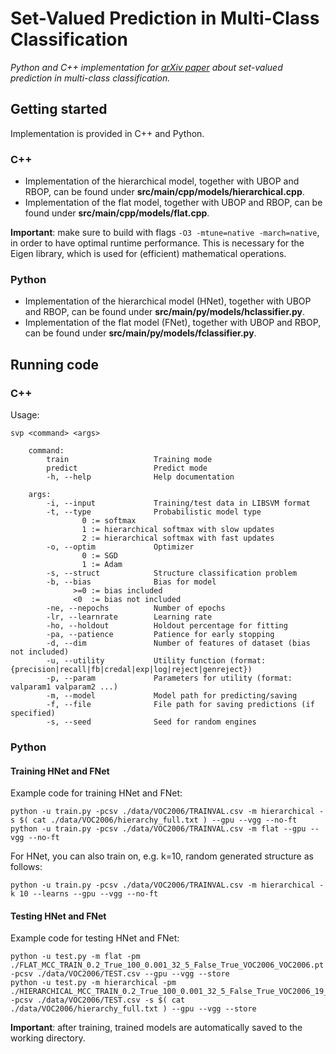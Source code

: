 # Set-Valued Prediction in Multi-Class Classification

*Python and C++ implementation for [arXiv paper](https://arxiv.org/abs/1906.08129) about set-valued prediction in multi-class classification.*

## Getting started

Implementation is provided in C++ and Python.

### C++

* Implementation of the hierarchical model, together with UBOP and RBOP, can be found under **src/main/cpp/models/hierarchical.cpp**.
* Implementation of the flat model, together with UBOP and RBOP, can be found under **src/main/cpp/models/flat.cpp**.

**Important**: make sure to build with flags `-O3 -mtune=native -march=native`, in order to have optimal runtime performance. This is necessary for the Eigen library, which is used for (efficient) mathematical operations.

### Python

* Implementation of the hierarchical model (HNet), together with UBOP and RBOP, can be found under **src/main/py/models/hclassifier.py**.
* Implementation of the flat model (FNet), together with UBOP and RBOP, can be found under **src/main/py/models/fclassifier.py**.

## Running code 

### C++

Usage: 
```
svp <command> <args>

    command:
        train                   Training mode
        predict                 Predict mode
        -h, --help              Help documentation
    
    args:
        -i, --input             Training/test data in LIBSVM format
        -t, --type              Probabilistic model type
                0 := softmax
                1 := hierarchical softmax with slow updates
                2 := hierarchical softmax with fast updates
        -o, --optim             Optimizer
                0 := SGD
                1 := Adam
        -s, --struct            Structure classification problem
        -b, --bias              Bias for model 
              >=0 := bias included 
              <0  := bias not included 
        -ne, --nepochs          Number of epochs
        -lr, --learnrate        Learning rate 
        -ho, --holdout          Holdout percentage for fitting
        -pa, --patience         Patience for early stopping
        -d, --dim               Number of features of dataset (bias not included)
        -u, --utility           Utility function (format: {precision|recall|fb|credal|exp|log|reject|genreject})
        -p, --param             Parameters for utility (format: valparam1 valparam2 ...)
        -m, --model             Model path for predicting/saving
        -f, --file              File path for saving predictions (if specified)  
        -s, --seed              Seed for random engines     
```

### Python

#### Training HNet and FNet

Example code for training HNet and FNet:
```
python -u train.py -pcsv ./data/VOC2006/TRAINVAL.csv -m hierarchical -s $( cat ./data/VOC2006/hierarchy_full.txt ) --gpu --vgg --no-ft 
python -u train.py -pcsv ./data/VOC2006/TRAINVAL.csv -m flat --gpu --vgg --no-ft 
```
For HNet, you can also train on, e.g. k=10, random generated structure as follows:
```
python -u train.py -pcsv ./data/VOC2006/TRAINVAL.csv -m hierarchical -k 10 --learns --gpu --vgg --no-ft 
```

#### Testing HNet and FNet

Example code for testing HNet and FNet:
```
python -u test.py -m flat -pm ./FLAT_MCC_TRAIN_0.2_True_100_0.001_32_5_False_True_VOC2006_VOC2006.pt -pcsv ./data/VOC2006/TEST.csv --gpu --vgg --store 
python -u test.py -m hierarchical -pm ./HIERARCHICAL_MCC_TRAIN_0.2_True_100_0.001_32_5_False_True_VOC2006_19_False_0_VOC2006.pt -pcsv ./data/VOC2006/TEST.csv -s $( cat ./data/VOC2006/hierarchy_full.txt ) --gpu --vgg --store 
```
**Important**: after training, trained models are automatically saved to the working directory. 

